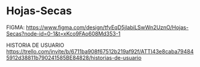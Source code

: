 # Hojas-Secas

FIGMA:
https://www.figma.com/design/tfvEqD5jlabiLSwWn2UznO/Hojas-Secas?node-id=0-1&t=xKco9FAo608Md353-1


HISTORIA DE USUARIO
https://trello.com/invite/b/6711ba908f67512b219af92f/ATTI43e8caba794845912d38811b790241585BE84828/historias-de-usuario

